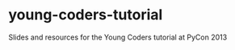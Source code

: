 young-coders-tutorial
=====================

Slides and resources for the Young Coders tutorial at PyCon 2013